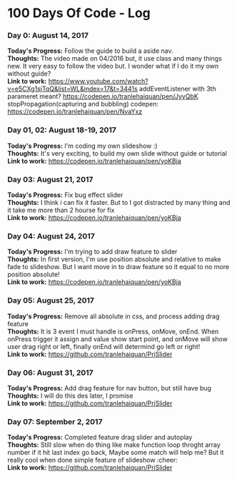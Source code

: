 # 100 Days Of Code - Log

### Day 0: August 14, 2017

**Today's Progress:** Follow the guide to build a aside nav.</br>
**Thoughts:** The video made on 04/2016 but, it use class and many things new. It very easy to follow the video but. I wonder what if I do it my own without guide? </br>
**Link to work:** https://www.youtube.com/watch?v=e5CXg1sjTqQ&list=WL&index=17&t=3441s
addEventListener with 3th parameret meant? https://codepen.io/tranlehaiquan/pen/JyyQbK
stopPropagation(capturing and bubbling)
codepen: https://codepen.io/tranlehaiquan/pen/NvaYxz

### Day 01, 02: August 18-19, 2017

**Today's Progress:** I'm coding my own slideshow :)</br>
**Thoughts:** It's very exciting, to build my own slide without guide or tutorial </br>
**Link to work:** https://codepen.io/tranlehaiquan/pen/yoKBja

### Day 03: August 21, 2017

**Today's Progress:** Fix bug effect slider</br>
**Thoughts:** I think i can fix it faster. But to I got distracted by many thing and it take me more than 2 hourse for fix</br>
**Link to work:** https://codepen.io/tranlehaiquan/pen/yoKBja

### Day 04: August 24, 2017

**Today's Progress:** I'm trying to add draw feature to slider</br>
**Thoughts:** In first version, I'm use position absolute and relative to make fade to slideshow. But I want move in to draw feature so it equal to no more position absolute!</br>
**Link to work:** https://codepen.io/tranlehaiquan/pen/yoKBja

### Day 05: August 25, 2017

**Today's Progress:** Remove all absolute in css, and process adding drag feature</br>
**Thoughts:** It is 3 event I must handle is onPress, onMove, onEnd. When onPress trigger it assign and value show start point, and onMove will show user drag right or left, finally onEnd will determind go left or right!</br>
**Link to work:** https://github.com/tranlehaiquan/PriSlider

### Day 06: August 31, 2017

**Today's Progress:** Add drag feature for nav button, but still have bug</br>
**Thoughts:** I will do this des later, I promise</br>
**Link to work:** https://github.com/tranlehaiquan/PriSlider

### Day 07: September 2, 2017

**Today's Progress:** Completed feature drag slider and autoplay</br>
**Thoughts:** Still slow when do thing like make function loop throght array number if it hit last index go back, Maybe some match will help me? But it really cool when done simple feature of slideshow :cheer:</br>
**Link to work:** https://github.com/tranlehaiquan/PriSlider